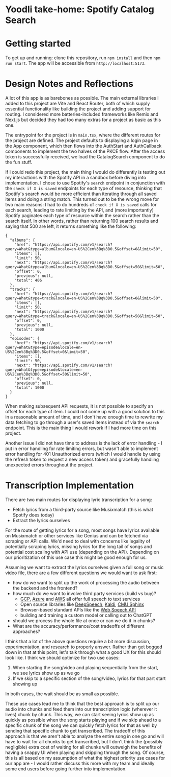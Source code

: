 # Yoodli take-home: Spotify Catalog Search

# Getting started

To get up and running: clone this repository, run `npm install` and then `npm run start`. The app will be accessible from `http://localhost:5173`.

# Design Notes and Reflections
A lot of this app is as barebones as possible. The main external libraries I added to this project are Vite and React Router, both of which supply essential functionality like building the project and adding support for routing. I considered more batteries-included frameworks like Remix and Next.js but decided they had too many extras for a project as basic as this one.

The entrypoint for the project is in `main.tsx`, where the different routes for the project are defined. The project defaults to displaying a login page in the App component, which then flows into the AuthStart and AuthCallback components to implement the two halves of the PKCE flow. After the access token is successfully received, we load the CatalogSearch component to do the fun stuff.

If I could redo this project, the main thing I would do differently is testing out my interactions with the Spotify API in a sandbox before diving into implementation. I chose to use Spotify's `search` endpoint in conjunction with the `check if X is saved` endpoints for each type of resource, thinking that Spotify's search would be more efficient than iterating through all saved items and doing a string match. This turned out to be the wrong move for two main reasons: I had to do hundreds of `check if X is saved` calls for each search, leading to rate limiting by the API, and (more importantly) Spotify paginates each type of resource within the search rather than the search itself. In other words, rather than returning 100 search results and saying that 500 are left, it returns something like the following:
```
{
  "albums": {
    "href": "https://api.spotify.com/v1/search?query=What&type=album&locale=en-US%2Cen%3Bq%3D0.5&offset=0&limit=50",
    "items": [],
    "limit": 50,
    "next": "https://api.spotify.com/v1/search?query=What&type=album&locale=en-US%2Cen%3Bq%3D0.5&offset=50&limit=50",
    "offset": 0,
    "previous": null,
    "total": 406
  },
  "tracks": {
    "href": "https://api.spotify.com/v1/search?query=What&type=track&locale=en-US%2Cen%3Bq%3D0.5&offset=0&limit=50",
    "items": [],
    "limit": 50,
    "next": "https://api.spotify.com/v1/search?query=What&type=track&locale=en-US%2Cen%3Bq%3D0.5&offset=50&limit=50",
    "offset": 0,
    "previous": null,
    "total": 1000
  },
  "episodes": {
    "href": "https://api.spotify.com/v1/search?query=What&type=episode&locale=en-US%2Cen%3Bq%3D0.5&offset=0&limit=50",
    "items": [],
    "limit": 50,
    "next": "https://api.spotify.com/v1/search?query=What&type=episode&locale=en-US%2Cen%3Bq%3D0.5&offset=50&limit=50",
    "offset": 0,
    "previous": null,
    "total": 1000
  }
}
```
When making subsequent API requests, it is not possible to specify an offset for each type of item. I could not come up with a good solution to this in a reasonable amount of time, and I don't have enough time to rewrite my data fetching to go through a user's saved items instead of via the `search` endpoint. This is the main thing I would rework if I had more time on this project.

Another issue I did not have time to address is the lack of error handling - I put in error handling for rate limiting errors, but wasn't able to implement error handling for 401 Unauthorized errors (which I would handle by using the refresh token to request a new access token) and gracefully handling unexpected errors throughout the project.

# Transcription Implementation

There are two main routes for displaying lyric transcription for a song:
- Fetch lyrics from a third-party source like Musixmatch (this is what Spotify does today)
- Extract the lyrics ourselves

For the route of getting lyrics for a song, most songs have lyrics available on Musixmatch or other services like Genius and can be fetched via scraping or API calls. We'd need to deal with concerns like legality of potentially scraping lyrics, missing lyrics for the long tail of songs and potential cost scaling with API use (depending on the API). Depending on our prioritization of this use case this might be good enough for us.

Assuming we want to extract the lyrics ourselves given a full song or music video file, there are a few different questions we would want to ask first:
- how do we want to split up the work of processing the audio between the backend and the frontend?
- how much do we want to involve third party services (build vs buy)?
  - [GCP](https://cloud.google.com/speech-to-text), [Azure](https://azure.microsoft.com/en-us/products/ai-services/speech-to-text) and [AWS](https://aws.amazon.com/transcribe/) all offer full speech to text services
  - Open source libraries like [DeepSpeech](https://github.com/mozilla/DeepSpeech), [Kaldi](https://github.com/kaldi-asr/kaldi), [CMU Sphinx](https://cmusphinx.github.io/)
  - Browser-based standard APIs like the [Web Speech API](https://developer.mozilla.org/en-US/docs/Web/API/Web_Speech_API)
  - building and training a custom model or calling out to ChatGPT
- should we process the whole file at once or can we do it in chunks?
- What are the accuracy/performance/cost tradeoffs of different approaches?

I think that a lot of the above questions require a bit more discussion, experimentation, and research to properly answer. Rather than get bogged down in that at this point, let's talk through what a good UX for this should look like. I think we should optimize for two use cases:
1. When starting the song/video and playing sequentially from the start, we see lyrics show up as we go
2. If we skip to a specific section of the song/video, lyrics for that part start showing up

In both cases, the wait should be as small as possible.

These use cases lead me to think that the best approach is to split up our audio into chunks and feed them into our transcription logic (wherever it lives) chunk by chunk. This way, we can start seeing lyrics show up as quickly as possible when the song starts playing and if we skip ahead to a specific chunk of the song we can quickly fetch lyrics for that as well by sending that specific chunk to get transcribed. The tradeoff of this approach is that we aren't able to analyze the entire song in one go and will have to wait for all chunks to get transcribed, but I don't think the (possibly negligible) extra cost of waiting for all chunks will outweigh the benefits of having a snappy UI when playing and skipping through the song. Of course, this is all based on my assumption of what the highest priority use cases for our app are - I would rather discuss this more with my team and ideally some end users before going further into implementation.
